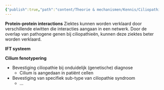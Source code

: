 ```yaml
---
{"publish":true,"path":"content/Theorie & mechanismen/Kennis/Ciliopathie research .md","permalink":"/content/theorie-and-mechanismen/kennis/ciliopathie-research/"}
---
```



**Protein-protein interactions**
Ziektes kunnen worden verklaard door verschillende eiwitten die interacties aangaan in een netwerk. Door de overlap van pathogene genen bij ciliopathieën, kunnen deze ziektes beter worden verklaard. 

**IFT systeem**




**Cilium fenotypering**
- Bevestiging ciliopathie bij onduidelijk (genetische) diagnose
	- Cilium is aangedaan in patiënt cellen
- Bevestiging van specifiek sub-type van ciliopathie syndroom
	- ...